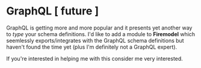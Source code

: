 # GraphQL [ future ]

GraphQL is getting more and more popular and it presents yet another way to _type_ your schema definitions. I'd like to add a module to **Firemodel** which seemlessly exports/integrates with the GraphQL schema definitions but haven't found the time yet (plus I'm definitely not a GraphQL expert).

If you're interested in helping me with this consider me very interested.
